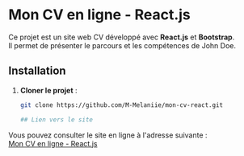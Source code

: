 # Mon CV en ligne - React.js

Ce projet est un site web CV développé avec **React.js** et **Bootstrap**.  
Il permet de présenter le parcours et les compétences de John Doe.

## Installation

1. **Cloner le projet** :
   ```bash
   git clone https://github.com/M-Melaniie/mon-cv-react.git

   ## Lien vers le site

Vous pouvez consulter le site en ligne à l'adresse suivante :  
[Mon CV en ligne - React.js](https://mon-cv-react-gy9g4j7jr-melanie-marcaggis-projects.vercel.app/)

